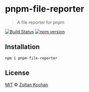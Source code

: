 # pnpm-file-reporter

> A file reporter for pnpm

[![Build Status](https://img.shields.io/travis/pnpm/pnpm-file-reporter/master.svg?style=flat-square)](https://travis-ci.org/pnpm/pnpm-file-reporter) [![npm version](https://img.shields.io/npm/v/pnpm-file-reporter.svg?style=flat-square)](https://www.npmjs.com/package/pnpm-file-reporter)

## Installation

```
npm i pnpm-file-reporter
```

## License

[MIT](LICENSE) © [Zoltan Kochan](http://kochan.io)
